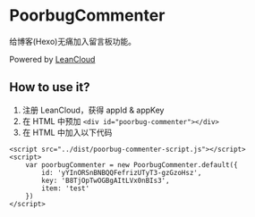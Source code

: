 # PoorbugCommenter

给博客(Hexo)无痛加入留言板功能。

Powered by [LeanCloud](https://leancloud.cn/)


## How to use it?

1. 注册 LeanCloud，获得 appId & appKey
2. 在 HTML 中预加 `<div id="poorbug-commenter"></div>`
3. 在 HTML 中加入以下代码

```
<script src="../dist/poorbug-commenter-script.js"></script>
<script>
    var poorbugCommenter = new PoorbugCommenter.default({
        id: 'yYInORSnBNBQQFefrizUTyT3-gzGzoHsz',
        key: 'B8TjOpTwOGBgAItLVx0nBIs3',
        item: 'test'
    })
</script>
```

